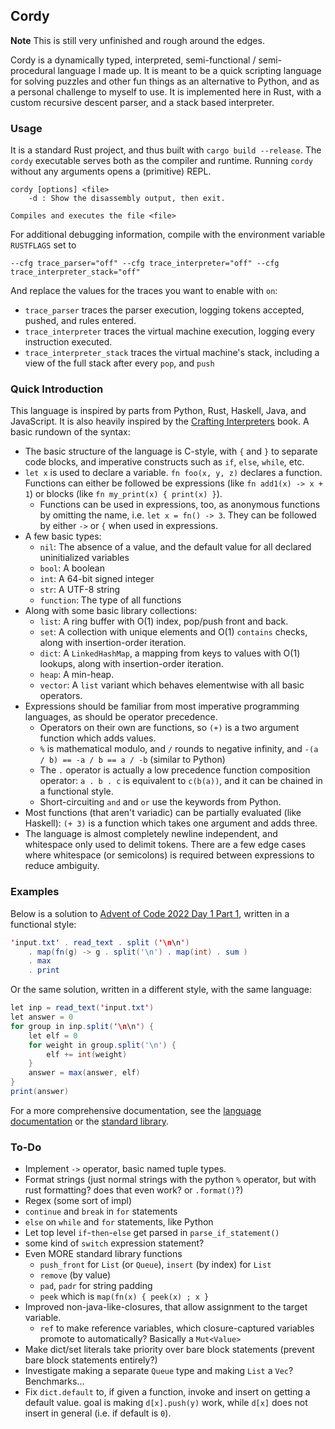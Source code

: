 ## Cordy

**Note** This is still very unfinished and rough around the edges.

Cordy is a dynamically typed, interpreted, semi-functional / semi-procedural language I made up. It is meant to be a quick scripting language for solving puzzles and other fun things as an alternative to Python, and as a personal challenge to myself to use. It is implemented here in Rust, with a custom recursive descent parser, and a stack based interpreter.

### Usage

It is a standard Rust project, and thus built with `cargo build --release`. The `cordy` executable serves both as the compiler and runtime. Running `cordy` without any arguments opens a (primitive) REPL.

```
cordy [options] <file>
    -d : Show the disassembly output, then exit.

Compiles and executes the file <file>
```

For additional debugging information, compile with the environment variable `RUSTFLAGS` set to

```
--cfg trace_parser="off" --cfg trace_interpreter="off" --cfg trace_interpreter_stack="off"
```

And replace the values for the traces you want to enable with `on`:

- `trace_parser` traces the parser execution, logging tokens accepted, pushed, and rules entered.
- `trace_interpreter` traces the virtual machine execution, logging every instruction executed.
- `trace_interpreter_stack` traces the virtual machine's stack, including a view of the full stack after every `pop`, and `push`


### Quick Introduction

This language is inspired by parts from Python, Rust, Haskell, Java, and JavaScript. It is also heavily inspired by the [Crafting Interpreters](https://craftinginterpreters.com/) book. A basic rundown of the syntax:

- The basic structure of the language is C-style, with `{` and `}` to separate code blocks, and imperative constructs such as `if`, `else`, `while`, etc.
- `let x` is used to declare a variable. `fn foo(x, y, z)` declares a function. Functions can either be followed be expressions (like `fn add1(x) -> x + 1`) or blocks (like `fn my_print(x) { print(x) }`).
    - Functions can be used in expressions, too, as anonymous functions by omitting the name, i.e. `let x = fn() -> 3`. They can be followed by either `->` or `{` when used in expressions.
- A few basic types:
    - `nil`: The absence of a value, and the default value for all declared uninitialized variables
    - `bool`: A boolean
    - `int`: A 64-bit signed integer
    - `str`: A UTF-8 string
    - `function`: The type of all functions
- Along with some basic library collections:
    - `list`: A ring buffer with O(1) index, pop/push front and back.
    - `set`: A collection with unique elements and O(1) `contains` checks, along with insertion-order iteration.
    - `dict`: A `LinkedHashMap`, a mapping from keys to values with O(1) lookups, along with insertion-order iteration.
    - `heap`: A min-heap.
    - `vector`: A `list` variant which behaves elementwise with all basic operators.
- Expressions should be familiar from most imperative programming languages, as should be operator precedence.
    - Operators on their own are functions, so `(+)` is a two argument function which adds values.
    - `%` is mathematical modulo, and `/` rounds to negative infinity, and `-(a / b) == -a / b == a / -b` (similar to Python)
    - The `.` operator is actually a low precedence function composition operator: `a . b . c` is equivalent to `c(b(a))`, and it can be chained in a functional style.
    - Short-circuiting `and` and `or` use the keywords from Python.
- Most functions (that aren't variadic) can be partially evaluated (like Haskell): `(+ 3)` is a function which takes one argument and adds three.
- The language is almost completely newline independent, and whitespace only used to delimit tokens. There are a few edge cases where whitespace (or semicolons) is required between expressions to reduce ambiguity.


### Examples

Below is a solution to [Advent of Code 2022 Day 1 Part 1](https://adventofcode.com/2022/day/1), written in a functional style:

```java
'input.txt' . read_text . split ('\n\n')
    . map(fn(g) -> g . split('\n') . map(int) . sum )
    . max
    . print
```

Or the same solution, written in a different style, with the same language:

```java
let inp = read_text('input.txt')
let answer = 0
for group in inp.split('\n\n') {
    let elf = 0
    for weight in group.split('\n') {
        elf += int(weight)
    }
    answer = max(answer, elf)
}
print(answer)

```

For a more comprehensive documentation, see the [language documentation](./docs/language.md) or the [standard library](./docs/stdlib.md).


### To-Do

- Implement `->` operator, basic named tuple types.
- Format strings (just normal strings with the python `%` operator, but with rust formatting? does that even work? or `.format()`?)
- Regex (some sort of impl)
- `continue` and `break` in `for` statements
- `else` on `while` and `for` statements, like Python
- Let top level `if`-`then`-`else` get parsed in `parse_if_statement()`
- some kind of `switch` expression statement?
- Even MORE standard library functions
  - `push_front` for `List` (or `Queue`), `insert` (by index) for `List`
  - `remove` (by value)
  - `pad`, `padr` for string padding
  - `peek` which is `map(fn(x) { peek(x) ; x }`
- Improved non-java-like-closures, that allow assignment to the target variable.
  - `ref` to make reference variables, which closure-captured variables promote to automatically? Basically a `Mut<Value>`
- Make dict/set literals take priority over bare block statements (prevent bare block statements entirely?)
- Investigate making a separate `Queue` type and making `List` a `Vec`? Benchmarks...
- Fix `dict.default` to, if given a function, invoke and insert on getting a default value. goal is making `d[x].push(y)` work, while `d[x]` does not insert in general (i.e. if default is `0`).